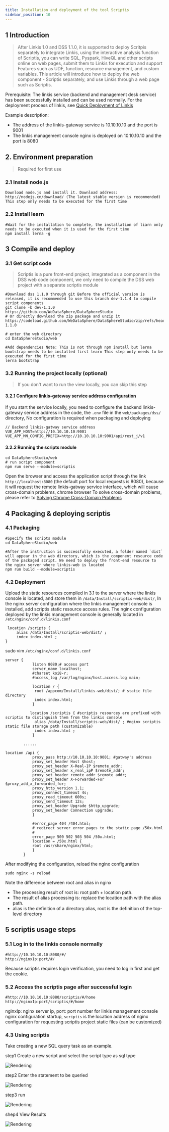 ```yaml
---
title: Installation and deployment of the tool Scriptis
sidebar_position: 10
---
```


## 1 Introduction

> After Linkis 1.0 and DSS 1.1.0, it is supported to deploy Scritpis separately to integrate Linkis, using the interactive analysis function of Scriptis, you can write SQL, Pyspark, HiveQL and other scripts online on web pages, submit them to Linkis for execution and support Features such as UDF, function, resource management, and custom variables. This article will introduce how to deploy the web component - Scriptis separately, and use Linkis through a web page such as Scriptis.


Prerequisite: The linkis service (backend and management desk service) has been successfully installed and can be used normally. For the deployment process of linkis, see [Quick Deployment of Linkis](quick_deploy.md)

Example description:
- The address of the linkis-gateway service is 10.10.10.10 and the port is 9001
- The linkis management console nginx is deployed on 10.10.10.10 and the port is 8080

## 2. Environment preparation
>Required for first use

### 2.1 Install node.js

```shell script
Download node.js and install it. Download address: http://nodejs.cn/download/ (The latest stable version is recommended) This step only needs to be executed for the first time
````

### 2.2 Install learn
```shell script
#Wait for the installation to complete, the installation of liarn only needs to be executed when it is used for the first time
npm install lerna -g
````

## 3 Compile and deploy
### 3.1 Get script code
> Scriptis is a pure front-end project, integrated as a component in the DSS web code component, we only need to compile the DSS web project with a separate scriptis module

```shell script
#Download dss 1.1.0 through git Before the official version is released, it is recommended to use this branch dev-1.1.4 to compile script components
git clone -b dev-1.1.0 https://github.com/WeDataSphere/DataSphereStudio
# Or directly download the zip package and unzip it
https://codeload.github.com/WeDataSphere/DataSphereStudio/zip/refs/heads/dev-1.1.0

# enter the web directory
cd DataSphereStudio/web

#Add dependencies Note: This is not through npm install but lerna bootstrap needs to be installed first learn This step only needs to be executed for the first time
lerna bootstrap
````


### 3.2 Running the project locally (optional)
> If you don't want to run the view locally, you can skip this step

#### 3.2.1 Configure linkis-gateway service address configuration

If you start the service locally, you need to configure the backend linkis-gateway service address in the code, the `.env` file in the `web/packages/dss/` directory,
No configuration is required when packaging and deploying
```shell script
// Backend linkis-gatway service address
VUE_APP_HOST=http://10.10.10.10:9001
VUE_APP_MN_CONFIG_PREFIX=http://10.10.10.10:9001/api/rest_j/v1
````
#### 3.2.2 Running the scripts module

```shell script
cd DataSphereStudio/web
# run script component
npm run serve --module=scriptis
````

Open the browser and access the application script through the link `http://localhost:8080` (the default port for local requests is 8080), because it will request the remote linkis-gatway service interface, which will cause cross-domain problems, chrome browser To solve cross-domain problems, please refer to [Solving Chrome Cross-Domain Problems](https://www.jianshu.com/p/56b1e01e6b6a)


## 4 Packaging & deploying scriptis

### 4.1 Packaging
```shell script
#Specify the scripts module
cd DataSphereStudio/web

#After the instruction is successfully executed, a folder named `dist` will appear in the web directory, which is the component resource code of the packaged script. We need to deploy the front-end resource to the nginx server where linkis-web is located
npm run build --module=scriptis
````

### 4.2 Deployment

Upload the static resources compiled in 3.1 to the server where the linkis console is located, and store them in `/data/Install/scriptis-web/dist/`,
In the nginx server configuration where the linkis management console is installed, add scriptis static resource access rules. The nginx configuration deployed by the linkis management console is generally located in `/etc/nginx/conf.d/linkis.conf`

```shell script
 location /scripts {
     alias /data/Install/scriptis-web/dist/ ;
     index index.html ;
}
````

sudo vim `/etc/nginx/conf.d/linkis.conf`

```shell script
server {
            listen 8080;# access port
            server_name localhost;
            #charset koi8-r;
            #access_log /var/log/nginx/host.access.log main;

            location / {
             root /appcom/Install/linkis-web/dist/; # static file directory
             index index.html;
            }

           location /scriptis { #scriptis resources are prefixed with scriptis to distinguish them from the linkis console
             alias /data/Install/scriptis-web/dist/ ; #nginx scriptis static file storage path (customizable)
             index index.html ;
            }

        ......

location /api {
            proxy_pass http://10.10.10.10:9001; #gatway's address
            proxy_set_header Host $host;
            proxy_set_header X-Real-IP $remote_addr;
            proxy_set_header x_real_ipP $remote_addr;
            proxy_set_header remote_addr $remote_addr;
            proxy_set_header X-Forwarded-For $proxy_add_x_forwarded_for;
            proxy_http_version 1.1;
            proxy_connect_timeout 4s;
            proxy_read_timeout 600s;
            proxy_send_timeout 12s;
            proxy_set_header Upgrade $http_upgrade;
            proxy_set_header Connection upgrade;
            }

            #error_page 404 /404.html;
            # redirect server error pages to the static page /50x.html
            #
            error_page 500 502 503 504 /50x.html;
            location = /50x.html {
            root /usr/share/nginx/html;
            }
        }

````
After modifying the configuration, reload the nginx configuration
```shell script
sudo nginx -s reload
````

Note the difference between root and alias in nginx
- The processing result of root is: root path + location path.
- The result of alias processing is: replace the location path with the alias path.
- alias is the definition of a directory alias, root is the definition of the top-level directory

## 5 scriptis usage steps

### 5.1 Log in to the linkis console normally
```shell script
#http://10.10.10.10:8080/#/
http://nginxIp:port/#/
````
Because scriptis requires login verification, you need to log in first and get the cookie.

### 5.2 Access the scriptis page after successful login

```shell script
#http://10.10.10.10:8080/scriptis/#/home
http://nginxIp:port/scriptis/#/home
````
nginxIp: nginx server ip, port: port number for linkis management console nginx configuration startup, `scriptis` is the location address of nginx configuration for requesting scriptis project static files (can be customized)

### 4.3 Using scriptis
Take creating a new SQL query task as an example.


step1 Create a new script and select the script type as sql type

![Rendering](/Images-zh/deployment/scriptis/new_script.png)

step2 Enter the statement to be queried

![Rendering](/Images-zh/deployment/scriptis/test_statement.png)

step3 run

![Rendering](/Images-zh/deployment/scriptis/running_results.png)


shep4 View Results

![Rendering](/Images-zh/deployment/scriptis/design_sketch.png)